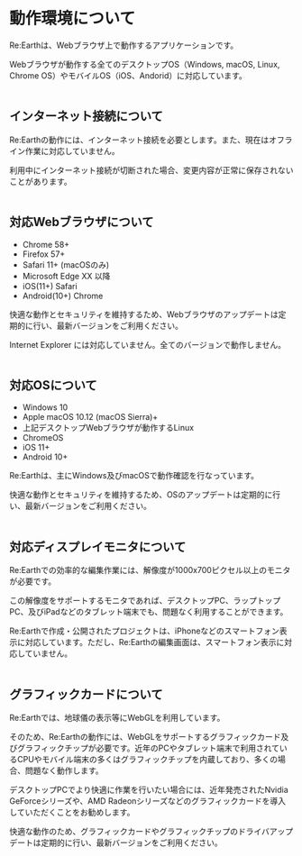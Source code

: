 # 動作環境について

Re:Earthは、Webブラウザ上で動作するアプリケーションです。

Webブラウザが動作する全てのデスクトップOS（Windows, macOS, Linux, Chrome OS）やモバイルOS（iOS、Andorid）に対応しています。
<br>
<br>
## インターネット接続について[](https://docs.reearth.io/ja/user-manual/getting-started/environment-setting/browser-setup/#%E3%82%A4%E3%83%B3%E3%82%BF%E3%83%BC%E3%83%8D%E3%83%83%E3%83%88%E6%8E%A5%E7%B6%9A%E3%81%AB%E3%81%A4%E3%81%84%E3%81%A6)

Re:Earthの動作には、インターネット接続を必要とします。また、現在はオフライン作業に対応していません。

利用中にインターネット接続が切断された場合、変更内容が正常に保存されないことがあります。
<br>
<br>
## 対応Webブラウザについて[](https://docs.reearth.io/ja/user-manual/getting-started/environment-setting/browser-setup/#%E5%AF%BE%E5%BF%9Cweb%E3%83%96%E3%83%A9%E3%82%A6%E3%82%B6%E3%81%AB%E3%81%A4%E3%81%84%E3%81%A6)

- Chrome 58+
- Firefox 57+
- Safari 11+ (macOSのみ)
- Microsoft Edge XX 以降
- iOS(11+) Safari
- Android(10+) Chrome

快適な動作とセキュリティを維持するため、Webブラウザのアップデートは定期的に行い、最新バージョンをご利用ください。

Internet Explorer には対応していません。全てのバージョンで動作しません。
<br>
<br>
## 対応OSについて[](https://docs.reearth.io/ja/user-manual/getting-started/environment-setting/browser-setup/#%E5%AF%BE%E5%BF%9Cos%E3%81%AB%E3%81%A4%E3%81%84%E3%81%A6)

- Windows 10
- Apple macOS 10.12 (macOS Sierra)+
- 上記デスクトップWebブラウザが動作するLinux
- ChromeOS
- iOS 11+
- Android 10+

Re:Earthは、主にWindows及びmacOSで動作確認を行なっています。

快適な動作とセキュリティを維持するため、OSのアップデートは定期的に行い、最新バージョンをご利用ください。
<br>
<br>
## 対応ディスプレイモニタについて[](https://docs.reearth.io/ja/user-manual/getting-started/environment-setting/browser-setup/#%E5%AF%BE%E5%BF%9C%E3%83%87%E3%82%A3%E3%82%B9%E3%83%97%E3%83%AC%E3%82%A4%E3%83%A2%E3%83%8B%E3%82%BF%E3%81%AB%E3%81%A4%E3%81%84%E3%81%A6)

Re:Earthでの効率的な編集作業には、解像度が1000x700ピクセル以上のモニタが必要です。

この解像度をサポートするモニタであれば、デスクトップPC、ラップトップPC、及びiPadなどのタブレット端末でも、問題なく利用することができます。

Re:Earthで作成・公開されたプロジェクトは、iPhoneなどのスマートフォン表示に対応しています。ただし、Re:Earthの編集画面は、スマートフォン表示に対応していません。
<br>
<br>
## グラフィックカードについて[](https://docs.reearth.io/ja/user-manual/getting-started/environment-setting/browser-setup/#%E3%82%B0%E3%83%A9%E3%83%95%E3%82%A3%E3%83%83%E3%82%AF%E3%82%AB%E3%83%BC%E3%83%89%E3%81%AB%E3%81%A4%E3%81%84%E3%81%A6)

Re:Earthでは、地球儀の表示等にWebGLを利用しています。

そのため、Re:Earthの動作には、WebGLをサポートするグラフィックカード及びグラフィックチップが必要です。近年のPCやタブレット端末で利用されているCPUやモバイル端末の多くはグラフィックチップを内蔵しており、多くの場合、問題なく動作します。

デスクトップPCでより快適に作業を行いたい場合には、近年発売されたNvidia GeForceシリーズや、AMD Radeonシリーズなどのグラフィックカードを導入していただくことをお勧めします。

快適な動作のため、グラフィックカードやグラフィックチップのドライバアップデートは定期的に行い、最新バージョンをご利用ください。
